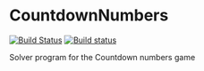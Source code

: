 # CountdownNumbers
[![Build Status](https://travis-ci.org/Dutchworth/CountdownNumbers.svg?branch=master)](https://travis-ci.org/Dutchworth/CountdownNumbers)
[![Build status](https://ci.appveyor.com/api/projects/status/extbg4p35th802ua?svg=true)](https://ci.appveyor.com/project/Dutchworth/countdownnumbers)


Solver program for the Countdown numbers game
